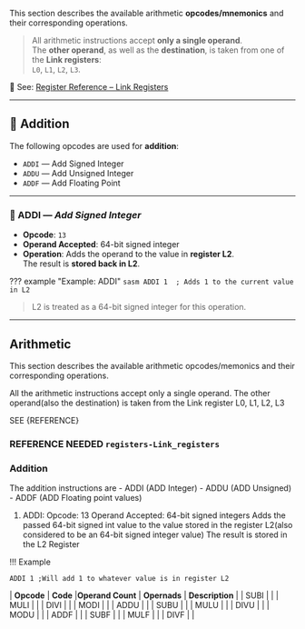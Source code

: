 This section describes the available arithmetic **opcodes/mnemonics** and their corresponding operations.

> All arithmetic instructions accept **only a single operand**.  
> The **other operand**, as well as the **destination**, is taken from one of the **Link registers**:  
> `L0`, `L1`, `L2`, `L3`.

📎 See: [Register Reference – Link Registers](../reference/registers.md#link-registers) <!-- Update the path accordingly -->

---

## 🔢 Addition

The following opcodes are used for **addition**:

- `ADDI` — Add Signed Integer
- `ADDU` — Add Unsigned Integer
- `ADDF` — Add Floating Point

---

### 🔹 ADDI — *Add Signed Integer*

- **Opcode**: `13`
- **Operand Accepted**: 64-bit signed integer
- **Operation**:
  Adds the operand to the value in **register L2**.  
  The result is **stored back in L2**.

??? example "Example: ADDI"
    ```sasm
    ADDI 1  ; Adds 1 to the current value in L2
    ```

> L2 is treated as a 64-bit signed integer for this operation.

---

<!-- Placeholder for other arithmetic operations -->
<!--
### 🔹 ADDU — Add Unsigned Integer
...

### 🔹 ADDF — Add Floating Point
...
-->


## Arithmetic

This section describes the available arithmetic opcodes/memonics and their corresponding operations.

All the arithmetic instructions accept only a single operand.
The other operand(also the destination) is taken from the Link register L0, L1, L2, L3

SEE {REFERENCE}

### REFERENCE NEEDED `registers-Link_registers`

### Addition

The addition instructions are
    - ADDI (ADD Integer)
    - ADDU (ADD Unsigned)
    - ADDF (ADD Floating point values)

1. ADDI:
    Opcode: 13
    Operand Accepted: 64-bit signed integers
    Adds the passed 64-bit signed int value to the value stored in the register L2(also considered to be an 64-bit signed integer value)
    The result is stored in the L2 Register

!!! Example

    ADDI 1 ;Will add 1 to whatever value is in register L2

| **Opcode** | **Code**    |**Operand Count** | **Opernads**           | **Description**                     |
| SUBI |  |
| MULI |  |
| DIVI |  |
| MODI |  |
| ADDU |  |
| SUBU |  |
| MULU |  |
| DIVU |  |
| MODU |  |
| ADDF |  |
| SUBF |  |
| MULF |  |
| DIVF |  |